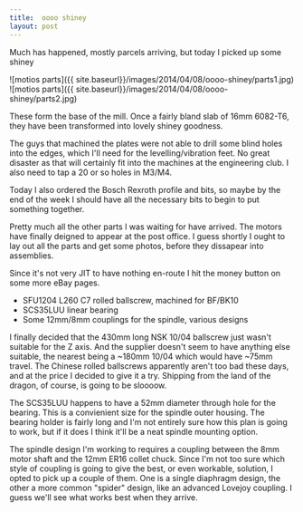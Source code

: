 ```yaml
---
title:  oooo shiney
layout: post
---
```


Much has happened, mostly parcels arriving, but today I picked up some shiney

![motios parts]({{ site.baseurl}}/images/2014/04/08/oooo-shiney/parts1.jpg)
![motios parts]({{ site.baseurl}}/images/2014/04/08/oooo-shiney/parts2.jpg)

These form the base of the mill. Once a fairly bland slab of 16mm 6082-T6, they have been transformed into lovely shiney goodness.

The guys that machined the plates were not able to drill some blind holes into the edges, which I'll need for the levelling/vibration feet. No great disaster as that will certainly fit into the machines at the engineering club. I also need to tap a 20 or so holes in M3/M4.

Today I also ordered the Bosch Rexroth profile and bits, so maybe by the end of the week I should have all the necessary bits to begin to put something together.

Pretty much all the other parts I was waiting for have arrived. The motors have finally deigned to appear at the post office. I guess shortly I ought to lay out all the parts and get some photos, before they dissapear into assemblies.

Since it's not very JIT to have nothing en-route I hit the money button on some more eBay pages.

  * SFU1204 L260 C7 rolled ballscrew, machined for BF/BK10
  * SCS35LUU linear bearing
  * Some 12mm/8mm couplings for the spindle, various designs

I finally decided that the 430mm long NSK 10/04 ballscrew just wasn't suitable for the Z axis. And the supplier doesn't seem to have anything else suitable, the nearest being a ~180mm 10/04 which would have ~75mm travel. The Chinese rolled ballscrews apparently aren't too bad these days, and at the price I decided to give it a try. Shipping from the land of the dragon, of course, is going to be sloooow.

The SCS35LUU happens to have a 52mm diameter through hole for the bearing. This is a convienient size for the spindle outer housing. The bearing holder is fairly long and I'm not entirely sure how this plan is going to work, but if it does I think it'll be a neat spindle mounting option.

The spindle design I'm working to requires a coupling between the 8mm motor shaft and the 12mm ER16 collet chuck. Since I'm not too sure which style of coupling is going to give the best, or even workable, solution, I opted to pick up a couple of them. One is a single diaphragm design, the other a more common "spider" design, like an advanced Lovejoy coupling. I guess we'll see what works best when they arrive.
